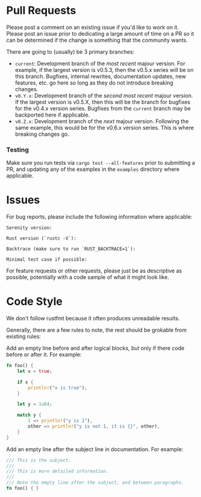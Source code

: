 # Pull Requests

Please post a comment on an existing issue if you'd like to work on it. Please
post an issue prior to dedicating a large amount of time on a PR so it can be
determined if the change is something that the community wants.

There are going to (usually) be 3 primary branches:

- `current`: Development branch of the _most recent_ majour version. For example,
if the largest version is v0.5.3, then the v0.5.x series will be on this branch.
Bugfixes, internal rewrites, documentation updates, new features, etc. go here
so long as they do not introduce breaking changes.
- `v0.Y.x`: Development branch of the _second most recent_ majour version. If
the largest version is v0.5.X, then this will be the branch for bugfixes for the
v0.4.x version series. Bugfixes from the `current` branch may be backported here
if applicable.
- `v0.Z.x`: Development branch of the _next_ majour version. Following the same
example, this would be for the v0.6.x version series. This is where breaking
changes go.

### Testing

Make sure you run tests via `cargo test --all-features` prior to submitting a
PR, and updating any of the examples in the `examples` directory where
applicable.

# Issues

For bug reports, please include the following information where applicable:

```
Serenity version:

Rust version (`rustc -V`):

Backtrace (make sure to run `RUST_BACKTRACE=1`):

Minimal test case if possible:
```

For feature requests or other requests, please just be as descriptive as
possible, potentially with a code sample of what it might look like.

# Code Style

We don't follow rustfmt because it often produces unreadable results.

Generally, there are a few rules to note, the rest should be grokable from
existing rules:

Add an empty line before and after logical blocks, but only if there code before
or after it. For example:

```rust
fn foo() {
    let x = true;

    if x {
        println!("x is true");
    }

    let y = 1u64;

    match y {
        1 => println!("y is 1"),
        other => println!("y is not 1, it is {}", other),
    }
}
```

Add an empty line after the subject line in documentation. For example:

```rust
/// This is the subject.
///
/// This is more detailed information.
///
/// Note the empty line after the subject, and between paragraphs.
fn foo() { }
```
